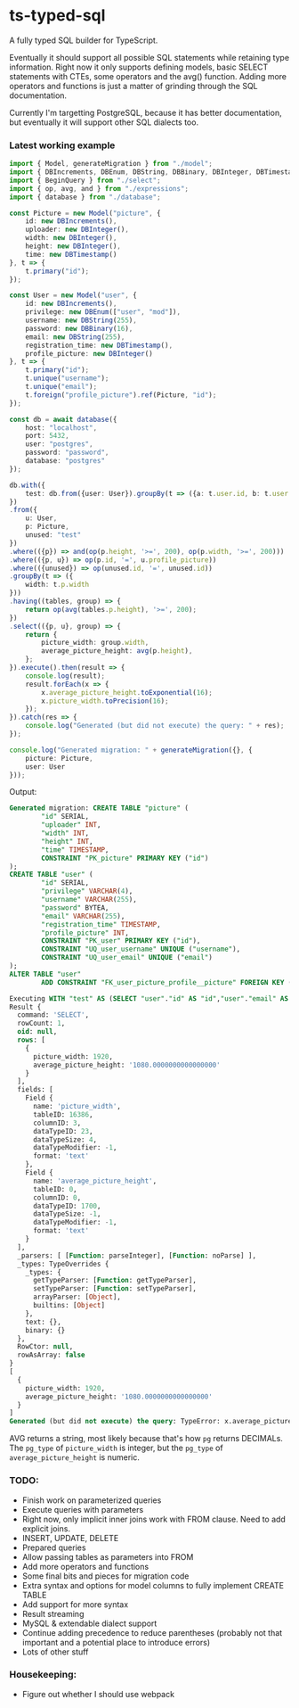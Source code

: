 # ts-typed-sql
A fully typed SQL builder for TypeScript.

Eventually it should support all possible SQL statements while retaining type information. Right now it only supports defining models, basic SELECT statements with CTEs, some operators and the avg() function. Adding more operators and functions is just a matter of grinding through the SQL documentation.

Currently I'm targetting PostgreSQL, because it has better documentation, but eventually it will support other SQL dialects too.

### Latest working example

```typescript
import { Model, generateMigration } from "./model";
import { DBIncrements, DBEnum, DBString, DBBinary, DBInteger, DBTimestamp } from "./columns";
import { BeginQuery } from "./select";
import { op, avg, and } from "./expressions";
import { database } from "./database";

const Picture = new Model("picture", {
    id: new DBIncrements(),
    uploader: new DBInteger(),
    width: new DBInteger(),
    height: new DBInteger(),
    time: new DBTimestamp()
}, t => {
    t.primary("id");
});

const User = new Model("user", {
    id: new DBIncrements(),
    privilege: new DBEnum(["user", "mod"]),
    username: new DBString(255),
    password: new DBBinary(16),
    email: new DBString(255),
    registration_time: new DBTimestamp(),
    profile_picture: new DBInteger()
}, t => {
    t.primary("id");
    t.unique("username");
    t.unique("email");
    t.foreign("profile_picture").ref(Picture, "id");
});

const db = await database({
    host: "localhost",
    port: 5432,
    user: "postgres",
    password: "password",
    database: "postgres"
});

db.with({
    test: db.from({user: User}).groupBy(t => ({a: t.user.id, b: t.user.email})).select((t, g) => ({id: g.a, email: g.b}))
})
.from({
    u: User,
    p: Picture,
    unused: "test"
})
.where(({p}) => and(op(p.height, '>=', 200), op(p.width, '>=', 200)))
.where(({p, u}) => op(p.id, '=', u.profile_picture))
.where(({unused}) => op(unused.id, '=', unused.id))
.groupBy(t => ({
    width: t.p.width
}))
.having((tables, group) => {
    return op(avg(tables.p.height), '>=', 200);
})
.select(({p, u}, group) => {
    return {
        picture_width: group.width,
        average_picture_height: avg(p.height),
    };
}).execute().then(result => {
    console.log(result);
    result.forEach(x => {
        x.average_picture_height.toExponential(16);
        x.picture_width.toPrecision(16);
    });
}).catch(res => {
    console.log("Generated (but did not execute) the query: " + res);
});

console.log("Generated migration: " + generateMigration({}, {
    picture: Picture,
    user: User
}));
```

Output:

```SQL
Generated migration: CREATE TABLE "picture" (
        "id" SERIAL,
        "uploader" INT,
        "width" INT,
        "height" INT,
        "time" TIMESTAMP,
        CONSTRAINT "PK_picture" PRIMARY KEY ("id")
);
CREATE TABLE "user" (
        "id" SERIAL,
        "privilege" VARCHAR(4),
        "username" VARCHAR(255),
        "password" BYTEA,
        "email" VARCHAR(255),
        "registration_time" TIMESTAMP,
        "profile_picture" INT,
        CONSTRAINT "PK_user" PRIMARY KEY ("id"),
        CONSTRAINT "UQ_user_username" UNIQUE ("username"),
        CONSTRAINT "UQ_user_email" UNIQUE ("email")
);
ALTER TABLE "user"
        ADD CONSTRAINT "FK_user_picture_profile__picture" FOREIGN KEY ("profile_picture") REFERENCES "picture"("id");

Executing WITH "test" AS (SELECT "user"."id" AS "id","user"."email" AS "email" FROM "user" AS "user" GROUP BY "user"."id","user"."email") SELECT "p"."width" AS "picture_width",AVG("p"."height") AS "average_picture_height" FROM "user" AS "u","picture" AS "p","test" AS "unused" WHERE "p"."height" >= 200 AND "p"."width" >= 200 AND "p"."id" = "u"."profile_picture" AND "unused"."id" = "unused"."id" GROUP BY "p"."width" HAVING AVG("p"."height") >= 200
Result {
  command: 'SELECT',
  rowCount: 1,
  oid: null,
  rows: [
    {
      picture_width: 1920,
      average_picture_height: '1080.0000000000000000'
    }
  ],
  fields: [
    Field {
      name: 'picture_width',
      tableID: 16386,
      columnID: 3,
      dataTypeID: 23,
      dataTypeSize: 4,
      dataTypeModifier: -1,
      format: 'text'
    },
    Field {
      name: 'average_picture_height',
      tableID: 0,
      columnID: 0,
      dataTypeID: 1700,
      dataTypeSize: -1,
      dataTypeModifier: -1,
      format: 'text'
    }
  ],
  _parsers: [ [Function: parseInteger], [Function: noParse] ],
  _types: TypeOverrides {
    _types: {
      getTypeParser: [Function: getTypeParser],
      setTypeParser: [Function: setTypeParser],
      arrayParser: [Object],
      builtins: [Object]
    },
    text: {},
    binary: {}
  },
  RowCtor: null,
  rowAsArray: false
}
[
  {
    picture_width: 1920,
    average_picture_height: '1080.0000000000000000'
  }
]
Generated (but did not execute) the query: TypeError: x.average_picture_height.toExponential is not a function
```

AVG returns a string, most likely because that's how `pg` returns DECIMALs. The `pg_type` of `picture_width` is integer, but the `pg_type` of `average_picture_height` is numeric.

### TODO:

 - Finish work on parameterized queries
 - Execute queries with parameters
 - Right now, only implicit inner joins work with FROM clause. Need to add explicit joins.
 - INSERT, UPDATE, DELETE
 - Prepared queries
 - Allow passing tables as parameters into FROM
 - Add more operators and functions
 - Some final bits and pieces for migration code
 - Extra syntax and options for model columns to fully implement CREATE TABLE
 - Add support for more syntax
 - Result streaming
 - MySQL & extendable dialect support
 - Continue adding precedence to reduce parentheses (probably not that important and a potential place to introduce errors)
 - Lots of other stuff

### Housekeeping:

 - Figure out whether I should use webpack
